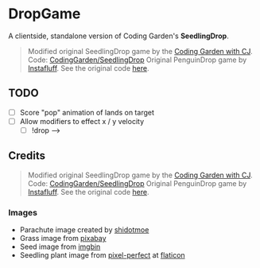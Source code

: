 # DropGame

A clientside, standalone version of Coding Garden's **SeedlingDrop**.

> Modified original SeedlingDrop game by the [Coding Garden with CJ](https://coding.garden). Code: [CodingGarden/SeedlingDrop](https://github.com/CodingGarden/SeedlingDrop)
> Original PenguinDrop game by [Instafluff](https://www.twitch.tv/instafluff). See the original code [here](https://github.com/instafluff/PenguinDrop).

## TODO

* [ ] Score "pop" animation of lands on target
* [ ] Allow modifiers to effect x / y velocity
    * [ ] !drop -->

## Credits

> Modified original SeedlingDrop game by the [Coding Garden with CJ](https://coding.garden). Code: [CodingGarden/SeedlingDrop](https://github.com/CodingGarden/SeedlingDrop)
> Original PenguinDrop game by [Instafluff](https://www.twitch.tv/instafluff). See the original code [here](https://github.com/instafluff/PenguinDrop).

### Images

* Parachute image created by [shidotmoe](https://www.twitch.tv/shidotmoe)
* Grass image from [pixabay](https://pixabay.com/vectors/hill-soil-grass-ground-meadow-576592/)
* Seed image from [imgbin](https://imgbin.com/png/jfZgaEp4/cheek-nose-cartoon-ear-png)
* Seedling plant image from [pixel-perfect](https://www.flaticon.com/authors/pixel-perfect) at [flaticon](https://www.flaticon.com/free-icon/plant_892926)